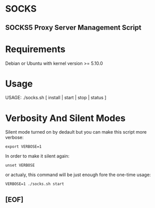 # SOCKS

## SOCKS5 Proxy Server Management Script

# Requirements

Debian or Ubuntu with kernel version >= 5.10.0

# Usage 

USAGE: ./socks.sh [ install | start | stop | status ]

# Verbosity And Silent Modes

Silent mode turned on by dedault but you can make this script more verbose:

```
export VERBOSE=1
```

In order to make it silent again:

```
unset VERBOSE
```

or actualy, this command will be just enough fore the one-time usage:

```
VERBOSE=1 ./socks.sh start
```

## [EOF]
